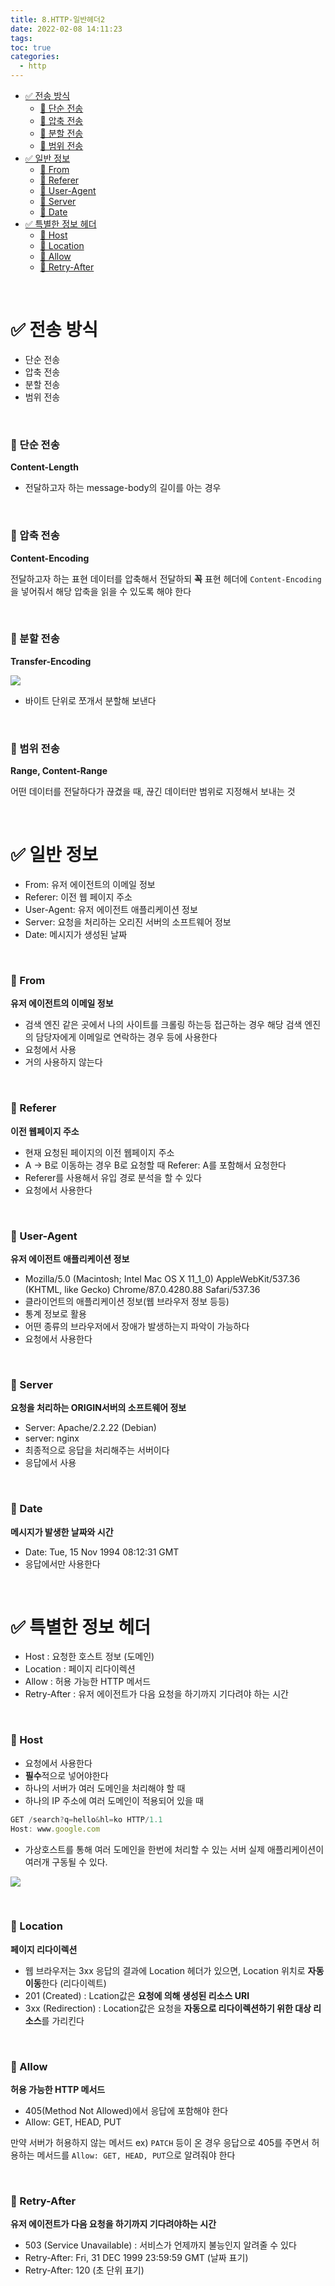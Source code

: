 ```yaml
---
title: 8.HTTP-일반헤더2
date: 2022-02-08 14:11:23
tags:
toc: true
categories:
  - http
---
```


- [✅ 전송 방식](#-전송-방식)
    - [🔸 단순 전송](#-단순-전송)
    - [🔸 압축 전송](#-압축-전송)
    - [🔸 분할 전송](#-분할-전송)
    - [🔸 범위 전송](#-범위-전송)
- [✅ 일반 정보](#-일반-정보)
    - [🔸 From](#-from)
    - [🔸 Referer](#-referer)
    - [🔸 User-Agent](#-user-agent)
    - [🔸 Server](#-server)
    - [🔸 Date](#-date)
- [✅ 특별한 정보 헤더](#-특별한-정보-헤더)
    - [🔸 Host](#-host)
    - [🔸 Location](#-location)
    - [🔸 Allow](#-allow)
    - [🔸 Retry-After](#-retry-after)

<!-- more -->

<br>

# ✅ 전송 방식

- 단순 전송
- 압축 전송
- 분할 전송
- 범위 전송

<br>

### 🔸 단순 전송

**Content-Length**

- 전달하고자 하는 message-body의 길이를 아는 경우

<br>

### 🔸 압축 전송

**Content-Encoding**

전달하고자 하는 표현 데이터를 압축해서 전달하되 **꼭** 표현 헤더에 `Content-Encoding`을 넣어줘서 해당 압축을 읽을 수 있도록 해야 한다

<br>

### 🔸 분할 전송

**Transfer-Encoding**

![](/images/httpheader/Untitled6.png)

- 바이트 단위로 쪼개서 분할해 보낸다

<br>

### 🔸 범위 전송

**Range, Content-Range**

어떤 데이터를 전달하다가 끊겼을 때, 끊긴 데이터만 범위로 지정해서 보내는 것

<br>

# ✅ 일반 정보

- From: 유저 에이전트의 이메일 정보
- Referer: 이전 웹 페이지 주소
- User-Agent: 유저 에이전트 애플리케이션 정보
- Server: 요청을 처리하는 오리진 서버의 소프트웨어 정보
- Date: 메시지가 생성된 날짜

<br>

### 🔸 From

**유저 에이전트의 이메일 정보**

- 검색 엔진 같은 곳에서 나의 사이트를 크롤링 하는등 접근하는 경우 해당 검색 엔진의 담당자에게 이메일로 연락하는 경우 등에 사용한다
- 요청에서 사용
- 거의 사용하지 않는다

<br>

### 🔸 Referer

**이전 웹페이지 주소**

- 현재 요청된 페이지의 이전 웹페이지 주소
- A → B로 이동하는 경우 B로 요청할 때 Referer: A를 포함해서 요청한다
- Referer를 사용해서 유입 경로 분석을 할 수 있다
- 요청에서 사용한다

<br>

### 🔸 User-Agent

**유저 에이전트 애플리케이션 정보**

- Mozilla/5.0 (Macintosh; Intel Mac OS X 11_1_0) AppleWebKit/537.36 (KHTML, like Gecko) Chrome/87.0.4280.88 Safari/537.36
- 클라이언트의 애플리케이션 정보(웹 브라우저 정보 등등)
- 통계 정보로 활용
- 어떤 종류의 브라우저에서 장애가 발생하는지 파악이 가능하다
- 요청에서 사용한다

<br>

### 🔸 Server

**요청을 처리하는 ORIGIN서버의 소프트웨어 정보**

- Server: Apache/2.2.22 (Debian)
- server: nginx
- 최종적으로 응답을 처리해주는 서버이다
- 응답에서 사용

<br>

### 🔸 Date

**메시지가 발생한 날짜와 시간**

- Date: Tue, 15 Nov 1994 08:12:31 GMT
- 응답에서만 사용한다

<br>

# ✅ 특별한 정보 헤더

- Host : 요청한 호스트 정보 (도메인)
- Location : 페이지 리다이렉션
- Allow : 허용 가능한 HTTP 메서드
- Retry-After : 유저 에이전트가 다음 요청을 하기까지 기다려야 하는 시간

<br>

### 🔸 Host

- 요청에서 사용한다
- **필수**적으로 넣어야한다
- 하나의 서버가 여러 도메인을 처리해야 할 때
- 하나의 IP 주소에 여러 도메인이 적용되어 있을 때

```jsx
GET /search?q=hello&hl=ko HTTP/1.1
Host: www.google.com
```

- 가상호스트를 통해 여러 도메인을 한번에 처리할 수 있는 서버 실제 애플리케이션이 여러개 구동될 수 있다.

![](/images/httpheader/Untitled7.png)

<br>

### 🔸 Location

**페이지 리다이렉션**

- 웹 브라우저는 3xx 응답의 결과에 Location 헤더가 있으면, Location 위치로 **자동 이동**한다 (리다이렉트)
- 201 (Created) : Lcation값은 **요청에 의해 생성된 리소스 URI**
- 3xx (Redirection) : Location값은 요청을 **자동으로 리다이렉션하기 위한 대상 리소스**를 가리킨다

<br>

### 🔸 Allow

**허용 가능한 HTTP 메서드**

- 405(Method Not Allowed)에서 응답에 포함해야 한다
- Allow: GET, HEAD, PUT

만약 서버가 허용하지 않는 메서드 ex) `PATCH` 등이 온 경우 응답으로 405를 주면서 허용하는 메서드를 `Allow: GET, HEAD, PUT`으로 알려줘야 한다

<br>

### 🔸 Retry-After

**유저 에이전트가 다음 요청을 하기까지 기다려야하는 시간**

- 503 (Service Unavailable) : 서비스가 언제까지 불능인지 알려줄 수 있다
- Retry-After: Fri, 31 DEC 1999 23:59:59 GMT (날짜 표기)
- Retry-After: 120 (초 단위 표기)
